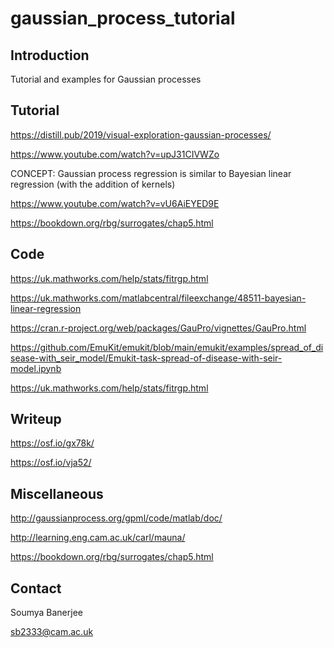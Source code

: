 # gaussian_process_tutorial

## Introduction

Tutorial and examples for Gaussian processes

## Tutorial

https://distill.pub/2019/visual-exploration-gaussian-processes/

https://www.youtube.com/watch?v=upJ31CIVWZo

CONCEPT: Gaussian process regression is similar to Bayesian linear regression (with the addition of kernels)

https://www.youtube.com/watch?v=vU6AiEYED9E

https://bookdown.org/rbg/surrogates/chap5.html

## Code

https://uk.mathworks.com/help/stats/fitrgp.html

https://uk.mathworks.com/matlabcentral/fileexchange/48511-bayesian-linear-regression

https://cran.r-project.org/web/packages/GauPro/vignettes/GauPro.html

https://github.com/EmuKit/emukit/blob/main/emukit/examples/spread_of_disease-with_seir_model/Emukit-task-spread-of-disease-with-seir-model.ipynb

https://uk.mathworks.com/help/stats/fitrgp.html

## Writeup

https://osf.io/gx78k/

https://osf.io/vja52/


## Miscellaneous

http://gaussianprocess.org/gpml/code/matlab/doc/

http://learning.eng.cam.ac.uk/carl/mauna/

https://bookdown.org/rbg/surrogates/chap5.html


## Contact

Soumya Banerjee

sb2333@cam.ac.uk


